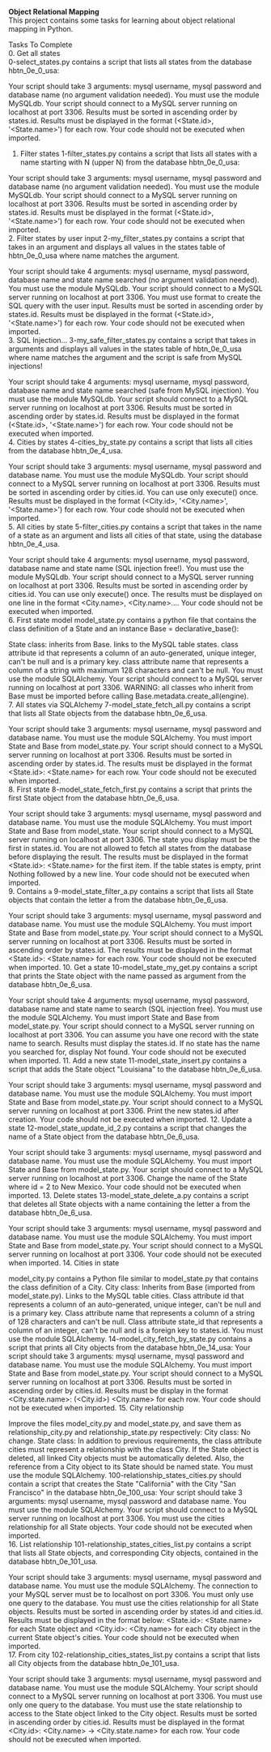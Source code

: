 <B>Object Relational Mapping</B></br>
This project contains some tasks for learning about object relational mapping in Python.</br>

Tasks To Complete</br>
 0. Get all states</br>
0-select_states.py contains a script that lists all states from the database hbtn_0e_0_usa:

Your script should take 3 arguments: mysql username, mysql password and database name (no argument validation needed).
You must use the module MySQLdb.
Your script should connect to a MySQL server running on localhost at port 3306.
Results must be sorted in ascending order by states.id.
Results must be displayed in the format (<State.id>, '<State.name>') for each row.
Your code should not be executed when imported.</br>
 1. Filter states
1-filter_states.py contains a script that lists all states with a name starting with N (upper N) from the database hbtn_0e_0_usa:

Your script should take 3 arguments: mysql username, mysql password and database name (no argument validation needed).
You must use the module MySQLdb.
Your script should connect to a MySQL server running on localhost at port 3306.
Results must be sorted in ascending order by states.id.
Results must be displayed in the format (<State.id>, '<State.name>') for each row.
Your code should not be executed when imported.</br>
 2. Filter states by user input
2-my_filter_states.py contains a script that takes in an argument and displays all values in the states table of hbtn_0e_0_usa where name matches the argument.

Your script should take 4 arguments: mysql username, mysql password, database name and state name searched (no argument validation needed).
You must use the module MySQLdb.
Your script should connect to a MySQL server running on localhost at port 3306.
You must use format to create the SQL query with the user input.
Results must be sorted in ascending order by states.id.
Results must be displayed in the format (<State.id>, '<State.name>') for each row.
Your code should not be executed when imported.</br>
 3. SQL Injection...
3-my_safe_filter_states.py contains a script that takes in arguments and displays all values in the states table of hbtn_0e_0_usa where name matches the argument and the script is safe from MySQL injections!

Your script should take 4 arguments: mysql username, mysql password, database name and state name searched (safe from MySQL injection).
You must use the module MySQLdb.
Your script should connect to a MySQL server running on localhost at port 3306.
Results must be sorted in ascending order by states.id.
Results must be displayed in the format (<State.id>, '<State.name>') for each row.
Your code should not be executed when imported.</br>
 4. Cities by states
4-cities_by_state.py contains a script that lists all cities from the database hbtn_0e_4_usa.

Your script should take 3 arguments: mysql username, mysql password and database name.
You must use the module MySQLdb.
Your script should connect to a MySQL server running on localhost at port 3306.
Results must be sorted in ascending order by cities.id.
You can use only execute() once.
Results must be displayed in the format (<City.id>, '<City.name>', '<State.name>') for each row.
Your code should not be executed when imported.</br>
 5. All cities by state
5-filter_cities.py contains a script that takes in the name of a state as an argument and lists all cities of that state, using the database hbtn_0e_4_usa.

Your script should take 4 arguments: mysql username, mysql password, database name and state name (SQL injection free!).
You must use the module MySQLdb.
Your script should connect to a MySQL server running on localhost at port 3306.
Results must be sorted in ascending order by cities.id.
You can use only execute() once.
The results must be displayed on one line in the format <City.name>, <City.name>....
Your code should not be executed when imported.</br>
 6. First state model
model_state.py contains a python file that contains the class definition of a State and an instance Base = declarative_base():

State class:
inherits from Base.
links to the MySQL table states.
class attribute id that represents a column of an auto-generated, unique integer, can't be null and is a primary key.
class attribute name that represents a column of a string with maximum 128 characters and can't be null.
You must use the module SQLAlchemy.
Your script should connect to a MySQL server running on localhost at port 3306.
WARNING: all classes who inherit from Base must be imported before calling Base.metadata.create_all(engine).</br>
 7. All states via SQLAlchemy
7-model_state_fetch_all.py contains a script that lists all State objects from the database hbtn_0e_6_usa.

Your script should take 3 arguments: mysql username, mysql password and database name.
You must use the module SQLAlchemy.
You must import State and Base from model_state.py.
Your script should connect to a MySQL server running on localhost at port 3306.
Results must be sorted in ascending order by states.id.
The results must be displayed in the format <State.id>: <State.name> for each row.
Your code should not be executed when imported.</br>
 8. First state
8-model_state_fetch_first.py contains a script that prints the first State object from the database hbtn_0e_6_usa.

Your script should take 3 arguments: mysql username, mysql password and database name.
You must use the module SQLAlchemy.
You must import State and Base from model_state.
Your script should connect to a MySQL server running on localhost at port 3306.
The state you display must be the first in states.id.
You are not allowed to fetch all states from the database before displaying the result.
The results must be displayed in the format <State.id>: <State.name> for the first item.
If the table states is empty, print Nothing followed by a new line.
Your code should not be executed when imported.</br>
 9. Contains `a`
9-model_state_filter_a.py contains a script that lists all State objects that contain the letter a from the database hbtn_0e_6_usa.

Your script should take 3 arguments: mysql username, mysql password and database name.
You must use the module SQLAlchemy.
You must import State and Base from model_state.py.
Your script should connect to a MySQL server running on localhost at port 3306.
Results must be sorted in ascending order by states.id.
The results must be displayed in the format <State.id>: <State.name> for each row.
Your code should not be executed when imported.
 10. Get a state
10-model_state_my_get.py contains a script that prints the State object with the name passed as argument from the database hbtn_0e_6_usa.

Your script should take 4 arguments: mysql username, mysql password, database name and state name to search (SQL injection free).
You must use the module SQLAlchemy.
You must import State and Base from model_state.py.
Your script should connect to a MySQL server running on localhost at port 3306.
You can assume you have one record with the state name to search.
Results must display the states.id.
If no state has the name you searched for, display Not found.
Your code should not be executed when imported.
 11. Add a new state
11-model_state_insert.py contains a script that adds the State object "Louisiana" to the database hbtn_0e_6_usa.

Your script should take 3 arguments: mysql username, mysql password and database name.
You must use the module SQLAlchemy.
You must import State and Base from model_state.py.
Your script should connect to a MySQL server running on localhost at port 3306.
Print the new states.id after creation.
Your code should not be executed when imported.
 12. Update a state
12-model_state_update_id_2.py contains a script that changes the name of a State object from the database hbtn_0e_6_usa.

Your script should take 3 arguments: mysql username, mysql password and database name.
You must use the module SQLAlchemy.
You must import State and Base from model_state.py.
Your script should connect to a MySQL server running on localhost at port 3306.
Change the name of the State where id = 2 to New Mexico.
Your code should not be executed when imported.
 13. Delete states
13-model_state_delete_a.py contains a script that deletes all State objects with a name containing the letter a from the database hbtn_0e_6_usa.

Your script should take 3 arguments: mysql username, mysql password and database name.
You must use the module SQLAlchemy.
You must import State and Base from model_state.py.
Your script should connect to a MySQL server running on localhost at port 3306.
Your code should not be executed when imported.
 14. Cities in state

model_city.py contains a Python file similar to model_state.py that contains the class definition of a City.
City class:
Inherits from Base (imported from model_state.py).
Links to the MySQL table cities.
Class attribute id that represents a column of an auto-generated, unique integer, can't be null and is a primary key.
Class attribute name that represents a column of a string of 128 characters and can't be null.
Class attribute state_id that represents a column of an integer, can't be null and is a foreign key to states.id.
You must use the module SQLAlchemy.
14-model_city_fetch_by_state.py contains a script that prints all City objects from the database hbtn_0e_14_usa:
Your script should take 3 arguments: mysql username, mysql password and database name.
You must use the module SQLAlchemy.
You must import State and Base from model_state.py.
Your script should connect to a MySQL server running on localhost at port 3306.
Results must be sorted in ascending order by cities.id.
Results must be display in the format <City.state.name>: (<City.id>) <City.name> for each row.
Your code should not be executed when imported.
 15. City relationship

Improve the files model_city.py and model_state.py, and save them as relationship_city.py and relationship_state.py respectively:
City class:
No change.
State class:
In addition to previous requirements, the class attribute cities must represent a relationship with the class City. If the State object is deleted, all linked City objects must be automatically deleted. Also, the reference from a City object to its State should be named state.
You must use the module SQLAlchemy.
100-relationship_states_cities.py should contain a script that creates the State "California" with the City "San Francisco" in the database hbtn_0e_100_usa:
Your script should take 3 arguments: mysql username, mysql password and database name.
You must use the module SQLAlchemy.
Your script should connect to a MySQL server running on localhost at port 3306.
You must use the cities relationship for all State objects.
Your code should not be executed when imported.</br>
 16. List relationship
101-relationship_states_cities_list.py contains a script that lists all State objects, and corresponding City objects, contained in the database hbtn_0e_101_usa.

Your script should take 3 arguments: mysql username, mysql password and database name.
You must use the module SQLAlchemy.
The connection to your MySQL server must be to localhost on port 3306.
You must only use one query to the database.
You must use the cities relationship for all State objects.
Results must be sorted in ascending order by states.id and cities.id.
Results must be displayed in the format below:
<State.id>: <State.name> for each State object and <tabulation><City.id>: <City.name> for each City object in the current State object's cities.
Your code should not be executed when imported.</br>
 17. From city
102-relationship_cities_states_list.py contains a script that lists all City objects from the database hbtn_0e_101_usa.

Your script should take 3 arguments: mysql username, mysql password and database name.
You must use the module SQLAlchemy.
Your script should connect to a MySQL server running on localhost at port 3306.
You must use only one query to the database.
You must use the state relationship to access to the State object linked to the City object.
Results must be sorted in ascending order by cities.id.
Results must be displayed in the format <City.id>: <City.name> -> <City.state.name> for each row.
Your code should not be executed when imported.</br>
